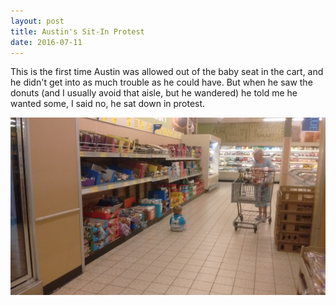 ```yaml
---
layout: post
title: Austin's Sit-In Protest
date: 2016-07-11
---
```


This is the first time Austin was allowed out of the baby seat in the cart, and he didn't get into as much trouble as he could have.  But when he saw the donuts (and I usually avoid that aisle, but he wandered) he told me he wanted some, I said no, he sat down in protest.

![austin sitting on the grocery store floor](/post-images/sit-in.jpg)
